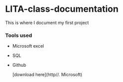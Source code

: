 
# LITA-class-documentation
This is where I document my first project 

### Tools used
- Microsoft excel
- SQL
- Github

  [download here](http//. Microsoft)
``` SQL
